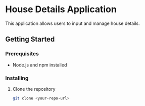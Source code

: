 # House Details Application

This application allows users to input and manage house details.

## Getting Started

### Prerequisites

- Node.js and npm installed

### Installing

1. Clone the repository
   ```bash
   git clone <your-repo-url>
